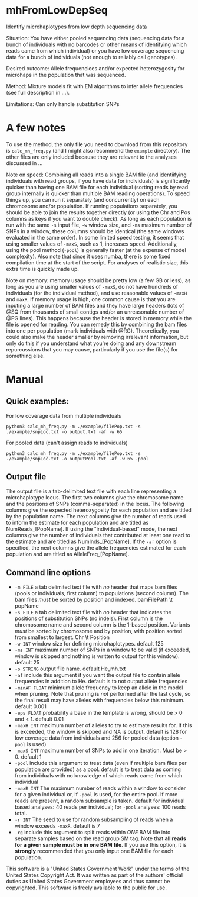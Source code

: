 # mhFromLowDepSeq
 Identify microhaplotypes from low depth sequencing data
 
 Situation: You have either pooled sequencing data (sequencing data for a bunch of individuals 
 with no barcodes or other means of identifying which reads came from which individual) or you 
 have low coverage sequencing data for a bunch of individuals (not enough to reliably call genotypes).
 
 Desired outcome: Allele frequencices and/or expected heterozygosity for microhaps in the population 
 that was sequenced.
 
 Method: Mixture models fit with EM algorithms to infer allele frequencies (see full description in ...).
 
 Limitations: Can only handle substitution SNPs
 
 # A few notes

 To use the method, the only file you need to download from this repository is `calc_mh_freq.py` 
 (and I might also recommend the `example` directory). The 
 other files are only included because they are relevant to the analyses discussed in ...

 
 Note on speed: Combining all reads into a single BAM file (and identiifying 
 individuals with read groups, if you have data for individuals) is significantly quicker than having one BAM file 
 for each individual (sorting reads by read group internally is quicker than multiple BAM reading operations).
 To speed things up, you can run it separately (and concurrently)
 on each chromosome and/or population. If running populations separately,
 you should be able to join the results together directly (or using the Chr and Pos columns as keys if 
 you want to double check). As long as each population is run with the same `-s` input file, `-w` window 
 size, and `-ms` maximum number of SNPs in a window, these columns should be identical (the same windows 
 evaluated in the same order). In some limited speed testing, it seems that using smaller values of `-maxS`, 
 such as 1, increases speed. Additionally, using the pool method (`-pool`) is generally faster (at the expense 
 of model complexity). Also note that since it uses numba, there is some fixed compilation time at the start of 
 the script. For analyses of realistic size, this extra time is quickly made up.
 
 Note on memory: memory usage should be pretty low (a few GB or less), as long as you are using 
 smaller values of `-maxS`, do not have hundreds of individuals (for the individual method), and use reasonable values of `-maxH` and 
 `maxR`. If memory usage is high, one common cause is that you are inputing a large number of BAM files and they have 
 large headers (lots of @SQ from thousands of small contigs and/or an unreasonable number of @PG lines). This happens because the header 
 is stored in memory while the file is opened for reading. You can remedy this by combining 
 the bam files into one per population (mark individuals with @RG). Theoretically, you could also make the header 
 smaller by removing irrelevant information, but only do this if you understand what you're doing and any downstream 
 repurcussions that you may cause, particularly if you use the file(s) for something else.

# Manual

## Quick examples: 

For low coverage data from multiple individuals
```
python3 calc_mh_freq.py -m ./example/filePop.txt -s ./example/snpLoc.txt -o output.txt -af -w 65
```

For pooled data (can't assign reads to individuals)
```
python3 calc_mh_freq.py -m ./example/filePop.txt -s ./example/snpLoc.txt -o outputPool.txt -af -w 65 -pool
```

## Output file

The output file is a tab-delimited text file with each line representing a microhaplotype locus. The first two 
columns give the chromosome name and the positions of SNPs (comma-separated) in the locus. The following columns 
give the expected heterozygosity for each population and are titled by the population name. The next columns 
give the number of reads used to inform the estimate for each population and are titled as NumReads\_[PopName]. 
If using the "individual-based" mode, the next columns give the number of individuals that contributed at least 
one read to the estimate and are titled as NumInds\_[PopName]. If the `-af` option is specified, the next columns 
give the allele frequencies estimated for each population and are titled as AlleleFreq\_[PopName].

## Command line options
 
- `-m FILE` a tab delimited text file with _no_ header that maps bam files (pools or individuals, first column) to 
populations (second column). The bam files _must_ be sorted by position and indexed. bamFilePath \t popName
- `-s FILE` a tab delimited text file with _no_ header that indicates the positions of substitution SNPs (no indels). First 
column is the chromosome name and second column is the 1-based position. Variants _must_ be sorted by chromosome
and by position, with position sorted from smallest to largest. Chr \t Position
- `-w INT` window size for defining microhaplotypes. default 125
- `-ms INT` maximum number of SNPs in a window to be valid (if exceeded, window is skipped and nothing is written to 
output for this window). default 25
- `-o STRING` output file name. default He_mh.txt
- `-af` include this argument if you want the output file to contain allele frequencies in addition to He. default is to not output allele frequencies
- `-minAF FLOAT` minimum allele frequency to keep an allele in the model when pruning. Note that pruning is _not_ performed after the 
last cycle, so the final result may have alleles with frequencies below this minimum. default 0.001
- `-eps FLOAT` probability a base in the template is wrong, should be > 0 and < 1. default 0.01
- `-maxH INT` maximum number of alleles to try to estimate results for. If this is exceeded, the window is skipped and NA is output. default is 128 for 
low coverage data from individuals and 256 for pooled data (option `-pool` is used)
- `-maxS INT` maximum number of SNPs to add in one iteration. Must be > 0. default 1
- `-pool` include this argument to treat data (even if multiple bam files per population are provided) as a pool. default is to treat data as coming from individuals
with no knowledge of which reads came from which individual
- `-maxR INT` The maximum number of reads within a window to consider for a given individual or, if `-pool` is used, for the entire pool. If more reads
are present, a random subsample is taken. default for individual based analyses: 40 reads per individual; for `-pool` analyses: 100 reads total. 
- `-r INT` The seed to use for random subsampling of reads when a window exceeds `-maxR`. default is 7
- `-rg` include this argument to split reads within _ONE_ BAM file into separate samples based on the read group SM tag. Note that 
  __all reads for a given sample must be in one BAM file__. If you use this option, it is __strongly__ recommended that you only input one BAM 
  file for each population.




This software is a "United States Government Work" under the terms of the United States Copyright Act. It was written as part of the authors' official 
duties as United States Government employees and thus cannot be copyrighted. This software is freely available to the public for use.
